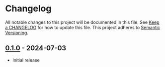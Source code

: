 # Changelog

All notable changes to this project will be documented in this file. See [Keep a
CHANGELOG](http://keepachangelog.com/) for how to update this file. This project
adheres to [Semantic Versioning](http://semver.org/).

<!-- %% CHANGELOG_ENTRIES %% -->

## [0.1.0](https://github.com/sgerrand/ex_incident_io/tree/v0.1.0) - 2024-07-03

- Initial release
